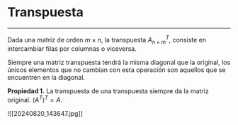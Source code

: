 # Transpuesta
***
Dada una matriz de orden $m \times n$, la transpuesta $A^T_{n \times m}$, consiste en intercambiar filas por columnas o viceversa.

Siempre una matriz transpuesta tendrá la misma diagonal que la original, los únicos elementos que no cambian con esta operación son aquellos que se encuentren en la diagonal.

**Propiedad 1.** La transpuesta de una transpuesta siempre da la matriz original. $(A^T)^T=A$.

![[20240820_143647.jpg]]
